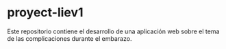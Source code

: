 # proyect-liev1
Este repositorio contiene el desarrollo de una aplicación web sobre el tema de las complicaciones durante el embarazo.
